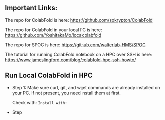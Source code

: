 ## Important Links:

The repo for ColabFold is here: https://github.com/sokrypton/ColabFold

The repo for ColabFold in your local PC is here: https://github.com/YoshitakaMo/localcolabfold

The repo for SPOC is here: https://github.com/walterlab-HMS/SPOC

The tutorial for running ColabFold notebook on a HPC over SSH is here: https://www.jameslingford.com/blog/colabfold-hpc-ssh-howto/

## Run Local ColabFold in HPC
- Step 1: Make sure curl, git, and wget commands are already installed on your PC. If not present, you need install them at first.

  Check with: ```
  Install with: ```
- Step
